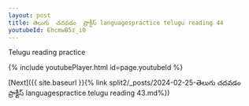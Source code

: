 ```yaml
---
layout: post
title: తెలుగు  చదవడం  ప్రాక్టీస్ languagespractice telugu reading 44
youtubeId: EhcmwB5z_i0
---
```

 
 
Telugu reading practice
 
 
 
 
 


{% include youtubePlayer.html id=page.youtubeId %}
 
[Next]({{ site.baseurl }}{% link  split2/_posts/2024-02-25-తెలుగు  చదవడం  ప్రాక్టీస్ languagespractice telugu reading 43.md%})
 
